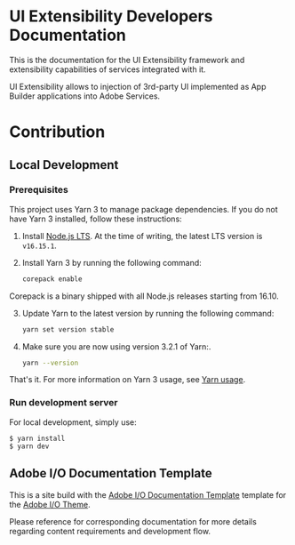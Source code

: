 # UI Extensibility Developers Documentation

This is the documentation for the UI Extensibility framework and extensibility capabilities of services integrated with it.

UI Extensibility allows to injection of 3rd-party UI implemented as App Builder applications into Adobe Services.

# Contribution
## Local Development

### Prerequisites

This project uses Yarn 3 to manage package dependencies. If you do not have Yarn 3 installed, follow these instructions:

1. Install [Node.js LTS](https://nodejs.org/en/download/). At the time of writing, the latest LTS version is `v16.15.1`.
2. Install Yarn 3 by running the following command:

   ```bash
   corepack enable
   ```

Corepack is a binary shipped with all Node.js releases starting from 16.10.

3. Update Yarn to the latest version by running the following command:

   ```bash
   yarn set version stable
   ```

4. Make sure you are now using version 3.2.1 of Yarn:.

   ```bash
   yarn --version
   ```

That's it. For more information on Yarn 3 usage, see [Yarn usage](https://yarnpkg.com/getting-started/usage).

### Run development server

For local development, simply use:

```
$ yarn install
$ yarn dev
```
## Adobe I/O Documentation Template

This is a site build with the [Adobe I/O Documentation Template](https://github.com/adobedocs/dev-site-documentation-template/) template for the [Adobe I/O Theme](https://github.com/adobe/aio-theme).

Please reference for corresponding documentation for more details regarding content requirements and development flow.
